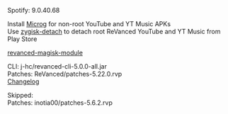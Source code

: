Spotify: 9.0.40.68  

Install [Microg](https://github.com/ReVanced/GmsCore/releases) for non-root YouTube and YT Music APKs  
Use [zygisk-detach](https://github.com/j-hc/zygisk-detach) to detach root ReVanced YouTube and YT Music from Play Store  

[revanced-magisk-module](https://github.com/j-hc/revanced-magisk-module)
  
CLI: j-hc/revanced-cli-5.0.0-all.jar  
Patches: ReVanced/patches-5.22.0.rvp  
[Changelog](https://github.com/ReVanced/revanced-patches/releases/tag/v5.22.0)  

Skipped:  
Patches: inotia00/patches-5.6.2.rvp          
